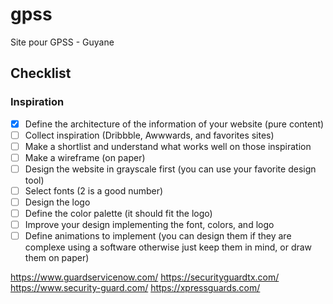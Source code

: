 # gpss

Site pour GPSS - Guyane

## Checklist

### Inspiration

- [x] Define the architecture of the information of your website (pure content)
- [ ] Collect inspiration (Dribbble, Awwwards, and favorites sites)
- [ ] Make a shortlist and understand what works well on those inspiration
- [ ] Make a wireframe (on paper)
- [ ] Design the website in grayscale first (you can use your favorite design tool)
- [ ] Select fonts (2 is a good number)
- [ ] Design the logo
- [ ] Define the color palette (it should fit the logo)
- [ ] Improve your design implementing the font, colors, and logo
- [ ] Define animations to implement (you can design them if they are complexe using a software otherwise just keep them in mind, or draw them on paper)

https://www.guardservicenow.com/
https://securityguardtx.com/
https://www.security-guard.com/
https://xpressguards.com/
